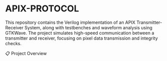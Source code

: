 # APIX-PROTOCOL 

This repository contains the Verilog implementation of an APIX Transmitter-Receiver System, along with testbenches and waveform analysis using GTKWave. The project simulates high-speed communication between a transmitter and receiver, focusing on pixel data transmission and integrity checks.

📋 Project Overview

